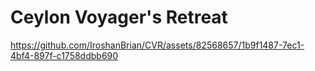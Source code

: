 # Ceylon Voyager's Retreat

https://github.com/IroshanBrian/CVR/assets/82568657/1b9f1487-7ec1-4bf4-897f-c1758ddbb690

